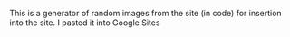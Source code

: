 This is a generator of random images from the site (in code) for insertion into the site. I pasted it into Google Sites

